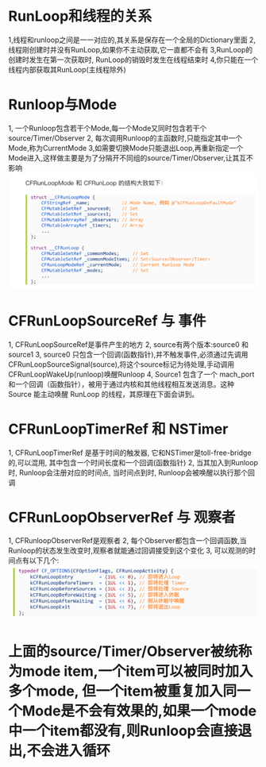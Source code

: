 # RunLoop和线程的关系
1,线程和runloop之间是一一对应的,其关系是保存在一个全局的Dictionary里面
2, 线程刚创建时并没有RunLoop,如果你不主动获取,它一直都不会有
3,RunLoop的创建时发生在第一次获取时, RunLoop的销毁时发生在线程结束时
4,你只能在一个线程内部获取其RunLoop(主线程除外)

# Runloop与Mode
1, 一个Runloop包含若干个Mode,每一个Mode又同时包含若干个source/Timer/Observer
2, 每次调用Runloop的主函数时,只能指定其中一个Mode,称为CurrentMode
3,如需要切换Mode只能退出Loop,再重新指定一个Mode进入,这样做主要是为了分隔开不同组的source/Timer/Observer,让其互不影响
![](media/14600332743884/14600354122105.png)


# CFRunLoopSourceRef 与 事件
1, CFRunLoopSourceRef是事件产生的地方
2, source有两个版本:source0 和 source1
3, source0 只包含一个回调(函数指针),并不触发事件,必须通过先调用CFRunLoopSourceSignal(source),将这个source标记为待处理,手动调用CFRunLoopWakeUp(runloop)唤醒Runloop
4, Source1 包含了一个 mach_port 和一个回调（函数指针），被用于通过内核和其他线程相互发送消息。这种 Source 能主动唤醒 RunLoop 的线程，其原理在下面会讲到。

# CFRunLoopTimerRef 和 NSTimer
1, CFRunLoopTimerRef 是基于时间的触发器, 它和NSTimer是toll-free-bridge的,可以混用, 其中包含一个时间长度和一个回调(函数指针)
2, 当其加入到Runloop时, Runloop会注册对应的时间点, 当时间点到时, Runloop会被唤醒以执行那个回调

# CFRunLoopObserverRef 与 观察者
1, CFRunloopObserverRef是观察者
2, 每个Observer都包含一个回调函数,当Runloop的状态发生改变时,观察者就能通过回调接受到这个变化
3, 可以观测的时间点有以下几个:
![](media/14600332743884/14600351139712.png)

# 上面的source/Timer/Observer被统称为mode item,一个item可以被同时加入多个mode, 但一个item被重复加入同一个Mode是不会有效果的,如果一个mode中一个item都没有,则Runloop会直接退出,不会进入循环



